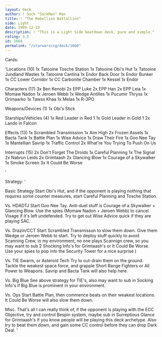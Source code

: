 ```yaml
---
layout: deck
author: ! Sock "SockMan" Man
title: ! "The Rebellion Battallion"
side: Light
date: 1999-12-13
description: ! "This is a Light Side beatdown deck, pure and simple."
rating: 3.5
id: 1660
permalink: "/starwarsccg/deck/1660"
---
```

Cards: 

'Locations (10)
1x Tatooine Tosche Station
1x Tatooine Obi's Hut
1x Tatooine Jundland Wastes
1x Tatooine Cantina
1x Endor Back Door
1x Endor Bunker
1x CC Lower Corridor
1x CC Carbonite Chamber
1x Kessel
1x Endor

Characters (17)
3x Ben Kenobi
2x EPP Luke
2x EPP Han
2x EPP Leia
1x Momaw Nadon
1x Jeroen Webb
1x Wedge Antilles
1x Pucumir Thryss
1x Orimaarko
1x Tawss Khaa
1x Melas
1x R-3PO

Weapons/Devices (1)
1x Obi's Stick

Starships/Vehicles (4)
1x Red Leader in Red 1
1x Gold Leader in Gold 1
2x Lando in Falcon

Effects (13)
1x Scrambled Transmission
1x Aim High
2x Frozen Assets
1x Bacta Tank
1x Battle Plan
1x Wise Advice
1x Draw Their Fire
1x Goo Nee Tay
1x Mantellian Savrip
1x Traffic Control
2x What're You Trying To Push On Us

Interrupts (15)
2x Don't Forget The Droids
1x Careful Planning
1x The Signal
2x Nabrun Leids
2x Grimtaash
2x Glancing Blow
1x Courage of a Skywalker
1x Smoke Screen
3x It Could Be Worse


'

Strategy: '

Basic Strategy Start Obi's Hut, and if the opponent is playing nothing that requires some counter measures, start Careful Planning and Tosche Station.

Vs. HDADTJ Start Goo Nee Tay. Anti-duel stuff is Courage of a Skywalker + Glancing Blow. Use the spies (Momaw Nadon + Jeroen Webb) to cancel Visage if it's left undefended. Try to get out Wise Advice quick if they are playing SAC.

Vs. Drazin/CCT Start Scrambled Transmisson to slow them down. Give them Wedge or Jeroen Webb to start. Try to deploy stuff quickly to avoid Scanning Crew, in my environment, no one plays Scannign crew, so you may want to sub 2 Shocking Info's for Grimtaash's or It Could Be Worse. Use your spies to pop into the Security Tower for a nice surprise )

Vs. TIE Swarm, or Asteroid Tech Try to out-drain them on the ground. Tackle the weakest space force, and grapple Short Range Fighters or All Power to Weapons. Savrip and Bacta Tank will also help here.

Vs. Big Blue See above strategy for TIE's, also may want to sub in Socking Info's if Big Blue is prominent in your environment.

Vs. Ops Start Battle Plan, then commence beats on their weakest locations. It Could Be Worse will also slow them down.

Misc. That's all I can really think of, if the opponent is playing with the ECC Objective, try and control Bespin system, maybe sub in Surreptious Glance for Grimtaash's if you know people will be playing this deck archetype. Also try to beat them down, and gain some CC control before they can drop Dark Deal.  '
